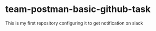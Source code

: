 # team-postman-basic-github-task
This is my first repository configuring it to get notification on slack
